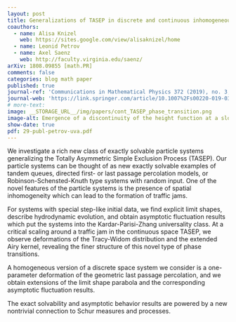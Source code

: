 ```yaml
---
layout: post
title: Generalizations of TASEP in discrete and continuous inhomogeneous space
coauthors: 
  - name: Alisa Knizel
    web: https://sites.google.com/view/alisaknizel/home
  - name: Leonid Petrov
  - name: Axel Saenz
    web: http://faculty.virginia.edu/saenz/
arXiv: 1808.09855 [math.PR]
comments: false
categories: blog math paper
published: true
journal-ref: 'Communications in Mathematical Physics 372 (2019), no. 3, pp 797-864'
journal-web: 'https://link.springer.com/article/10.1007%2Fs00220-019-03495-4'
# more-text:
image: __STORAGE_URL__/img/papers/cont_TASEP_phase_transition.png
image-alt: Emergence of a discontinuity of the height function at a slowdown
show-date: true
pdf: 29-publ-petrov-uva.pdf
---
```


We investigate a rich new class of exactly solvable particle systems generalizing the Totally Asymmetric Simple Exclusion Process (TASEP). Our particle systems can be thought of as new exactly solvable examples of tandem queues, directed first- or last passage percolation models, or Robinson-Schensted-Knuth type systems with random input. One of the novel features of the particle systems is the presence of spatial inhomogeneity which can lead to the formation of traffic jams.

<!--more-->

For systems with special step-like initial data, we find explicit limit shapes, describe hydrodynamic evolution, and obtain asymptotic fluctuation results which put the systems into the Kardar-Parisi-Zhang universality class. At a critical scaling around a traffic jam in the continuous space TASEP, we observe deformations of the Tracy-Widom distribution and the extended Airy kernel, revealing the finer structure of this novel type of phase transitions.

A homogeneous version of a discrete space system we consider is a one-parameter deformation of the geometric last passage percolation, and we obtain extensions of the limit shape parabola and the corresponding asymptotic fluctuation results.
	
The exact solvability and asymptotic behavior results are powered by a new nontrivial connection to Schur measures and processes. 
